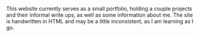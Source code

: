 This website currently serves as a small portfolio, holding a couple projects and their informal write ups, as well as some information about me. The site is handwritten in HTML and may be a little inconsistent, as I am learning as I go. 

